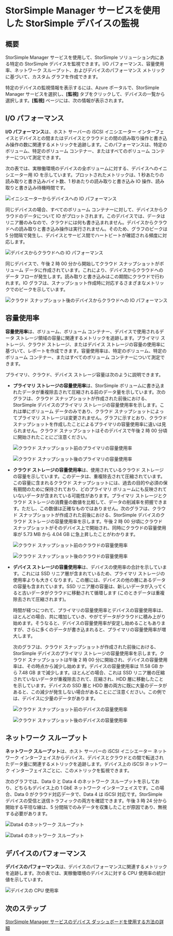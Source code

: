 <properties 
   pageTitle="StorSimple Manager サービスを使用した StorSimple デバイスの監視 | Microsoft Azure"
   description="StorSimple Manager サービスを使用して I/O パフォーマンス、容量使用率、ネットワーク スループット、およびデバイスのパフォーマンスを監視する方法について説明します。"
   services="storsimple"
   documentationCenter="NA"
   authors="alkohli"
   manager="carolz"
   editor="" />
<tags 
   ms.service="storsimple"
   ms.devlang="NA"
   ms.topic="article"
   ms.tgt_pltfrm="NA"
   ms.workload="TBD"
   ms.date="08/14/2015"
   ms.author="alkohli" />

# StorSimple Manager サービスを使用した StorSimple デバイスの監視 

## 概要

StorSimple Manager サービスを使用して、StorSimple ソリューション内にある特定の StorSimple デバイスを監視できます。I/O パフォーマンス、容量使用率、ネットワーク スループット、およびデバイスのパフォーマンス メトリックに基づいて、カスタム グラフを作成できます。

特定のデバイスの監視情報を表示するには、Azure ポータルで、StorSimple Manager サービスを選択し、**[監視]** タブをクリックして、デバイスの一覧から選択します。**[監視]** ページには、次の情報が表示されます。

## I/O パフォーマンス 

**I/O パフォーマンス**は、ホスト サーバーの iSCSI イニシエーター インターフェイスとデバイスとの間またはデバイスとクラウドとの間の読み取り操作と書き込み操作の数に関連するメトリックを追跡します。このパフォーマンスは、特定のボリューム、特定のボリューム コンテナー、またはすべてのボリューム コンテナーについて測定できます。

次の表では、実稼働環境のデバイスの全ボリュームに対する、デバイスへのイニシエーター用 IO を示しています。プロットされたメトリックは、1 秒あたりの読み取りと書き込みバイト数、1 秒あたりの読み取りと書き込み IO 操作、読み取りと書き込み待機時間です。

![イニシエーターからデバイスへの IO パフォーマンス](./media/storsimple-monitor-device/StorSimple_IO_Performance_For_InitiatorTODevice_For_AllVolumesM.png)

同じデバイスの場合、すべてのボリューム コンテナーに対して、デバイスからクラウドのデータについて IO がプロットされます。このデバイスでは、データはリニア層のみなので、クラウドには何も書き込まれません。デバイスからクラウドへの読み取りと書き込み操作は実行されません。そのため、グラフのピークは 5 分間隔で発生し、デバイスとサービス間でハートビートが確認される頻度に対応します。

![デバイスからクラウドへの IO パフォーマンス](./media/storsimple-monitor-device/StorSimple_IO_Performance_For_DeviceTOCloud_For_AllVolumeContainersM.png)


同じデバイスで、午後 2 時 00 分から開始してクラウド スナップショットがボリューム データに作成されています。これにより、デバイスからクラウドへのデータ フローが発生します。読み取りと書き込みはこの期間にクラウドで行われます。IO グラフは、スナップショット作成時に対応するさまざまなメトリックでのピークを示しています。

![クラウド スナップショット後のデバイスからクラウドへの IO パフォーマンス](./media/storsimple-monitor-device/StorSimple_IO_Performance_For_DeviceTOCloud_For_AllVolumeContainers2M.png)


## 容量使用率 

**容量使用率**は、ボリューム、ボリューム コンテナー、デバイスで使用されるデータ ストレージ領域の容量に関連するメトリックを追跡します。プライマリ ストレージ、クラウド ストレージ、またはデバイス ストレージの容量の使用率に基づいて、レポートを作成できます。容量使用率は、特定のボリューム、特定のボリューム コンテナー、またはすべてのボリューム コンテナーについて測定できます。

プライマリ、クラウド、デバイス ストレージ容量は次のように説明できます。

- **プライマリ ストレージの容量使用率**は、StorSimple ボリュームに書き込まれたデータが重複除去されて圧縮される前のデータ量を示しています。次のグラフは、クラウド スナップショットが作成された前後における、StorSimple デバイスのプライマリ ストレージの容量使用率を示します。これは単にボリューム データのみであり、クラウド スナップショットによってプライマリ ストレージは変更されません。グラフに示すとおり、クラウド スナップショットを作成したことによるプライマリの容量使用率に違いは見られません。クラウド スナップショットはそのデバイスで午後 2 時 00 分頃に開始されたことにご注意ください。

	![クラウド スナップショット前のプライマリの容量使用率](./media/storsimple-monitor-device/StorSimple_PrimaryCapacityUtil_For_AllVolumes2M.png)
	
	![クラウド スナップショット後のプライマリの容量使用率](./media/storsimple-monitor-device/StorSimple_PrimaryCapacityUtil_For_AllVolumes1M.png)


- **クラウド ストレージの容量使用率**は、使用されているクラウド ストレージの容量を示しています。このデータは、重複除去されて圧縮されています。この容量に含まれるクラウド スナップショットには、過去の目的や必須の保有期間のために保持されており、どのプライマリ ボリュームにも反映されていないデータが含まれている可能性があります。プライマリ ストレージとクラウド ストレージの消費量の数値を比較して、データの削減率を把握できます。ただし、この数値は正確なものではありません。次のグラフは、クラウド スナップショットが作成された前後における、StorSimple デバイスのクラウド ストレージの容量使用率を示します。午後 2 時 00 分頃にクラウド スナップショットがそのデバイス上で開始され、同時にクラウドの容量使用率が 5.73 MB から 4.04 GB に急上昇したことがわかります。

	![クラウド スナップショット前のクラウドの容量使用率](./media/storsimple-monitor-device/StorSimple_CloudCapacityUtil_For_AllVolumeContainers2M.png)

	![クラウド スナップショット後のクラウドの容量使用率](./media/storsimple-monitor-device/StorSimple_CloudCapacityUtil_For_AllVolumeContainers1M.png)


- **デバイス ストレージの容量使用率**は、デバイスの使用率の合計を示しています。これには SSD リニア層が含まれているため、プライマリ ストレージの使用率よりも大きくなります。この層には、デバイスの他の層にあるデータの容量も含まれています。SSD リニア層の容量は、新しいデータが入ってくると古いデータがクラウドに移動されて循環します (このときデータは重複除去されて圧縮されます)。

	時間が経つにつれて、プライマリの容量使用率とデバイスの容量使用率は、ほとんどの場合、共に増加していき、やがてデータがクラウドに積み上がり始めます。そうなると、デバイスの容量使用率が安定し始めることもありますが、さらに多くのデータが書き込まれると、プライマリの容量使用率が増大します。

	次のグラフは、クラウド スナップショットが作成された前後における、StorSimple デバイスのプライマリ ストレージの容量使用率を示します。クラウド スナップショットは午後 2 時 00 分に開始され、デバイスの容量使用率は、その時点から減少し始めます。デバイスの容量使用率は 11.58 GB から 7.48 GB まで減少します。ほとんどの場合、これは SSD リニア層の圧縮されていないデータが重複除去されて、圧縮され、HDD 層に移動したことを示しています。デバイスの SSD 層と HDD 層の両方に既に大量のデータがあると、この減少が発生しない場合があることにご注意ください。この例では、デバイスに少量のデータがあります。

	![クラウド スナップショット前のデバイスの容量使用率](./media/storsimple-monitor-device/StorSimple_DeviceCapacityUtil2M.png)

	![クラウド スナップショット後のデバイスの容量使用率](./media/storsimple-monitor-device/StorSimple_DeviceCapacityUtil1M.png)


## ネットワーク スループット

**ネットワーク スループット**は、ホスト サーバーの iSCSI イニシエーター ネットワーク インターフェイスからデバイス、デバイスとクラウドとの間で転送されたデータ量に関連するメトリックを追跡します。デバイス上の iSCSI ネットワーク インターフェイスごとに、このメトリックを監視できます。

次のグラフでは、Data 0 と Data 4 のネットワーク スループットを示しており、どちらもデバイス上の 1 GbE ネットワーク インターフェイスです。この場合、Data 0 がクラウド対応データで、Data 4 は iSCSI 対応です。StorSimple デバイスの受信と送信トラフィックの両方を確認できます。午後 3 時 24 分から開始する平坦な線は、5 分間隔でのみデータを収集したことが原因であり、無視する必要があります。

![Data4 のネットワーク スループット](./media/storsimple-monitor-device/StorSimple_NetworkThroughput_Data0M.png)

![Data4 のネットワーク スループット](./media/storsimple-monitor-device/StorSimple_NetworkThroughput_Data4M.png)


## デバイスのパフォーマンス 

**デバイスのパフォーマンス**は、デバイスのパフォーマンスに関連するメトリックを追跡します。次の表では、実稼働環境のデバイスに対する CPU 使用率の統計値を示しています。

![デバイスの CPU 使用率](./media/storsimple-monitor-device/StorSimple_DeviceMonitor_DevicePerformance1M.png)

## 次のステップ

[StorSimple Manager サービスのデバイス ダッシュボードを使用する方法の詳細](storsimple-device-dashboard.md)

<!---HONumber=August15_HO8-->